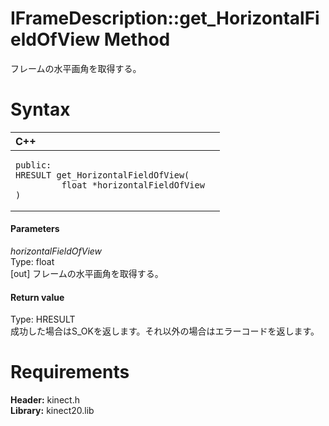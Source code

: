 IFrameDescription::get\_HorizontalFieldOfView Method  
====================================================  

フレームの水平画角を取得する。 <span id="syntaxSection"></span>

Syntax  
======  

<table>
<colgroup>
<col width="100%" />
</colgroup>
<thead>
<tr class="header">
<th align="left">C++</th>
</tr>
</thead>
<tbody>
<tr class="odd">
<td align="left"><pre><code>public:  
HRESULT get_HorizontalFieldOfView(  
         float *horizontalFieldOfView  
)</code></pre></td>
</tr>
</tbody>
</table>

<span id="ID4EG"></span>
#### Parameters  

*horizontalFieldOfView*    
Type: float  
[out] フレームの水平画角を取得する。  

<span id="ID4EP"></span>
#### Return value  

Type: HRESULT  
成功した場合はS\_OKを返します。それ以外の場合はエラーコードを返します。  

<span id="requirements"></span>

Requirements  
============  

**Header:** kinect.h  
**Library:** kinect20.lib  



<!--Please do not edit the data in the comment block below.-->
<!--
TOCTitle : get_HorizontalFieldOfView Method
RLTitle : IFrameDescription::get_HorizontalFieldOfView Method
KeywordK : get_HorizontalFieldOfView method
KeywordK : IFrameDescription::get_HorizontalFieldOfView method
KeywordF : IFrameDescription::get_HorizontalFieldOfView
KeywordF : get_HorizontalFieldOfView
KeywordF : Microsoft.Kinect.kinect.IFrameDescription.get_HorizontalFieldOfView(float@)
KeywordA : M:Microsoft.Kinect.kinect.IFrameDescription.get_HorizontalFieldOfView(float@)
AssetID : M:Microsoft.Kinect.kinect.IFrameDescription.get_HorizontalFieldOfView(float@)
Locale : en-us
CommunityContent : 1
APIType : Managed
APILocation : 
APIName : Microsoft.Kinect.kinect.IFrameDescription::get_HorizontalFieldOfView
TargetOS : Windows
TopicType : kbSyntax
DevLang : C++
DocSet : K4Wv2
ProjType : K4Wv2Proj
Technology : Kinect for Windows
Product : Kinect for Windows SDK v2
productversion : 20
-->
